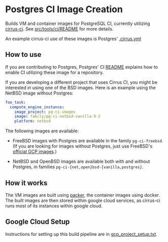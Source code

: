 # Postgres CI Image Creation

Builds VM and container images for PostgreSQL CI, currently utilizing
[cirrus-ci](https://cirrus-ci.org/). See
[src/tools/ci/README](https://github.com/postgres/postgres/blob/master/src/tools/ci/README)
for more details.

An example cirrus-ci use of these images is Postgres' [.cirrus.yml](
https://github.com/postgres/postgres/blob/master/.cirrus.yml)


## How to use

If you are contributing to Postgres, Postgres' CI
[README](https://github.com/postgres/postgres/blob/master/src/tools/ci/README)
explains how to enable CI utilizing these image for a repository.

If you are developing a different project that uses Cirrus CI, you might be
interested in using one of the BSD images. Here is an example using the NetBSD
image without Postgres:

```yaml
foo_task:
  compute_engine_instance:
    image_project: pg-ci-images
    image: family/pg-ci-netbsd-vanilla-9-2
    platform: netbsd
```

The following images are available:

-   FreeBSD images with Postgres are available in the family `pg-ci-freebsd`.
    (If you are looking for images without Postgres, just use FreeBSD's
    [official GCP images](https://cloud.google.com/compute/docs/images#freebsd).)

-   NetBSD and OpenBSD images are available both with and without Postgres,
    in families `pg-ci-{net,open}bsd-{vanilla,postgres}`.


## How it works

The VM images are built using [packer](https://www.packer.io/), the container images using docker. The
built images are then stored within google cloud services, as cirrus-ci runs most of its instances within google cloud.


## Google Cloud Setup

Instructions for setting up this build pipeline are in [gcp_project_setup.txt](gcp_project_setup.txt).
